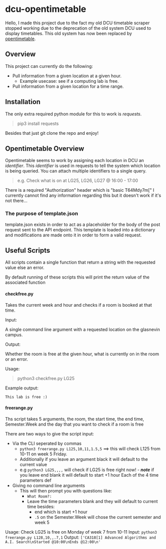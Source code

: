 # dcu-opentimetable 

Hello, I made this project due to the fact my old DCU timetable scraper stopped working due to the deprecation of the old system DCU used to display timetables.
This old system has now been replaced by [opentimetable](https://opentimetable.dcu.ie).

## Overview

This project can currently do the following:

- Pull information from a given location at a given hour.
    - Example usecase: see if a computing lab is free.
- Pull information from a given location for a time range.

## Installation 

The only extra required python module for this to work is *requests*.

> pip3 install requests

Besides that just git clone the repo and enjoy!

## Opentimetable Overview 

Opentimetable seems to work by assigning each location in DCU an *identifier*.
This *identifier* is used in requests to tell the system which location is being queried.
You can attach multiple identifiers to a single query.

> e.g. Check what is on at LG25, LG26, LG27 @ 16:00 - 17:00

There is a required "Authorization" header which is "basic T64Mdy7m["
I currently cannot find any information regarding this but it doesn't work if it's not there...

### The purpose of template.json 

template.json exists in order to act as a placeholder for the body of the post request sent to the API endpoint. This template is loaded into a dictionary and modifications are made onto it in order to form a valid request.

## Useful Scripts 

All scripts contain a single function that return a string with the requested value else an error.

By default running of these scripts this will print the return value of the associated function

#### checkfree.py 
Takes the current week and hour and checks if a room is booked at that time.

Input:

A single command line argument with a requested location on the glasnevin campus.

Output:

Whether the room is free at the given hour, what is currently on in the room or an error.

Usage:
> python3 checkfree.py LG25

Example output:
``` 
This lab is free :)
```

#### freerange.py 

Ths script takes 5 arguments, the room, the start time, the end time, Semester.Week and the day that you want to check if a room is free

There are two ways to give the script input:
- Via the CLI seperated by commas
    - `python3 freerange.py L125,10,11,1.5,5` ==> this will check L125 from 10-11 on week 5 Friday.
    - Additionally if you leave an argument black it will default to the current value
    - e.g `python3 LG25,,,,` will check if LG25 is free right now!
           - ***note*** if you leave end blank it will default to start +1 hour
Each of the 4 time parameters def
- Giving no command line arguments
    - This will then prompt you with questions like:
        - `What Room?: `
        - Leave the time parameters blank and they will default to current time besides:
            - end which is start +1 hour
            - `.5` on the Semester.Week will chose the current semester and week 5
            
Usage:
Check LG25 is free on Monday of week 7 from 10-11
Input:
`python3 freerange.py L128,10,,.7,1`
Output:
`['CA318[1] Advanced Algorithms and A.I. Search\nStarted @10:00\nEnds @12:00\n'`








